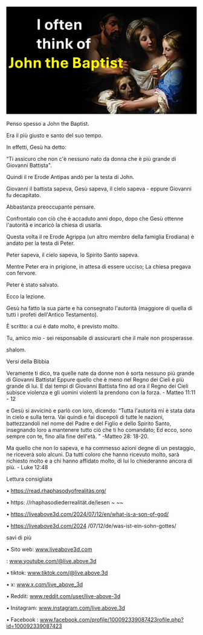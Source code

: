 ![Video cover image](../cover.jpg)

Penso spesso a John the Baptist.

Era il più giusto e santo del suo tempo.

In effetti, Gesù ha detto:

“Ti assicuro che non c'è nessuno nato da donna che è più grande di Giovanni Battista".

Quindi il re Erode Antipas andò per la testa di John.

Giovanni il battista sapeva, Gesù sapeva, il cielo sapeva - eppure Giovanni fu decapitato.

Abbastanza preoccupante pensare.

Confrontalo con ciò che è accaduto anni dopo, dopo che Gesù ottenne l'autorità e incaricò la chiesa di usarla.

Questa volta il re Erode Agrippa (un altro membro della famiglia Erodiana) è andato per la testa di Peter.

Peter sapeva, il cielo sapeva, lo Spirito Santo sapeva.

Mentre Peter era in prigione, in attesa di essere ucciso; La chiesa pregava con fervore.

Peter è stato salvato.

Ecco la lezione.

Gesù ha fatto la sua parte e ha consegnato l'autorità (maggiore di quella di tutti i profeti dell'Antico Testamento).

È scritto: a cui è dato molto, è previsto molto.

Tu, amico mio - sei responsabile di assicurarti che il male non prosperasse.

shalom.

Versi della Bibbia

Veramente ti dico, tra quelle nate da donne non è sorta nessuno più grande di Giovanni Battista! Eppure quello che è meno nel Regno dei Cieli è più grande di lui. E dai tempi di Giovanni Battista fino ad ora il Regno dei Cieli subisce violenza e gli uomini violenti la prendono con la forza. - Matteo 11:11 - 12

e Gesù si avvicinò e parlò con loro, dicendo: “Tutta l'autorità mi è stata data in cielo e sulla terra. Vai quindi e fai discepoli di tutte le nazioni, battezzandoli nel nome del Padre e del Figlio e dello Spirito Santo, insegnando loro a mantenere tutto ciò che ti ho comandato; Ed ecco, sono sempre con te, fino alla fine dell'età. " -Matteo 28: 18-20.

Ma quello che non lo sapeva, e ha commesso azioni degne di un pestaggio, ne riceverà solo alcuni. Da tutti coloro che hanno ricevuto molto, sarà richiesto molto e a chi hanno affidato molto, di lui lo chiederanno ancora di più. - Luke 12:48

Lettura consigliata

• https://read.rhaphasodyofrealitàs.org/

• https: //rhaphasodiederrealität.de/lesen ~ ~~

• https://liveabove3d.com/2024/07/12/en/what-is-a-son-of-god/

• https://liveabove3d.com/2024 /07/12/de/was-ist-ein-sohn-gottes/

savi di più

• Sito web: www.liveabove3d.com

: www.youtube.com/@live.above.3d

• tiktok: www.tiktok.com/@live.above.3d

• x: www.x.com/live_above_3d

• Reddit: www.reddit.com/user/live-above-3d

• Instagram: www.instagram.com/live.above.3d

• Facebook : www.facebook.com/profile/100092339087423rofile.php?id=100092339087423
